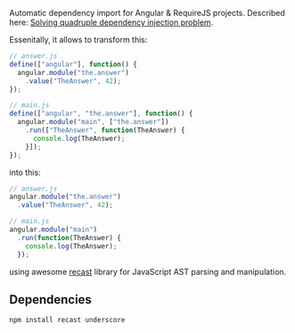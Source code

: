 Automatic dependency import for Angular & RequireJS projects. Described here: [Solving quadruple dependency injection problem](http://blog.rogach.org/2016/02/solving-quadruple-dependency-injection.html).

Essenitally, it allows to transform this:

```js
// answer.js
define(["angular"], function() {
  angular.module("the.answer")
    .value("TheAnswer", 42);
});

// main.js
define(["angular", "the.answer"], function() {
  angular.module("main", ["the.answer"])
    .run(["TheAnswer", function(TheAnswer) {
      console.log(TheAnswer);
    }]);
});
```

into this:

```js
// answer.js
angular.module("the.answer")
  .value("TheAnswer", 42);

// main.js
angular.module("main")
  .run(function(TheAnswer) {
    console.log(TheAnswer);
  });
```

using awesome [recast](https://github.com/benjamn/recast) library for JavaScript AST parsing and manipulation.

Dependencies
------------
```
npm install recast underscore
```
